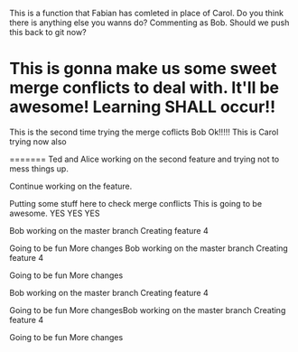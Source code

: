 

<!-- Brandon playing Ted/Alice -->

<!-- We are going to mess things up. -->
This is a function that Fabian has comleted in place of Carol.
Do you think there is anything else you wanns do?
Commenting as Bob. Should we push this back to git now?

This is gonna make us some sweet merge conflicts to deal with.
It'll be awesome!
Learning SHALL occur!!
=======


This is the second time trying the merge coflicts Bob
Ok!!!!!
This is Carol trying now also


=======
Ted and Alice working on the second feature and trying not to mess things up.

Continue working on the feature.

Putting some stuff here to check merge conflicts
This is going to be awesome.
YES
YES
YES

Bob working on the master branch
Creating feature 4

Going to be fun 
More changes
Bob working on the master branch
Creating feature 4

Going to be fun 
More changes

Bob working on the master branch
Creating feature 4

Going to be fun 
More changesBob working on the master branch
Creating feature 4

Going to be fun 
More changes




<!-- I am the end, Patrick -->
